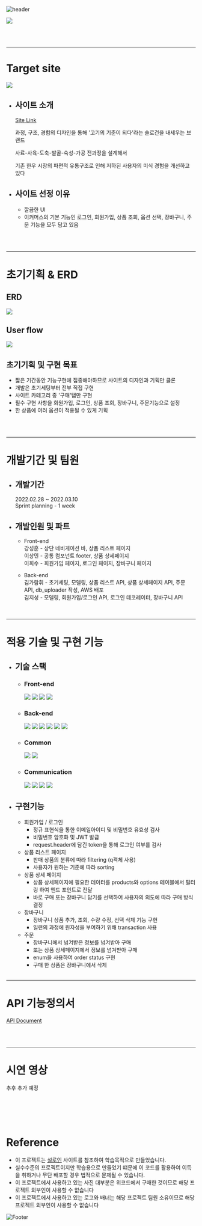 ![header](https://capsule-render.vercel.app/api?type=waving&color=FFCC51&height=100&section=header&fontSize=90)


<img src="https://user-images.githubusercontent.com/61664975/158049694-3f5432ba-2a22-4fe1-b4d7-2dd5b4065892.jpg">

<br><br>

---
# Target site
<img src="https://img1.daumcdn.net/thumb/R1280x0/?scode=mtistory2&fname=https%3A%2F%2Fblog.kakaocdn.net%2Fdn%2Fb0HNcx%2FbtrvKJPkmQP%2FgPYcHkiXc5NtsM5VbeqiaK%2Fimg.png">

* ## 사이트 소개  
    [Site Link](https://www.sirloin.co.kr/)
    
    과정, 구조, 경험의 디자인을 통해 '고기의 기준이 되다'라는 슬로건을 내세우는 브랜드

    사료-사육-도축-발골-숙성-가공 전과정을 설계해서

    기존 한우 시장의 파편적 유통구조로 인해 저하된 사용자의 미식 경험을 개선하고 있다  

* ## 사이트 선정 이유
    * 깔끔한 UI
    * 이커머스의 기본 기능인 로그인, 회원가입, 상품 조회, 옵션 선택, 장바구니, 주문 기능을 모두 담고 있음

<br><br>

---
# 초기기획 & ERD

## ERD
<img src="https://user-images.githubusercontent.com/61664975/158050131-7b753722-b4c9-4ef8-8e5b-f9da9c479c06.png">

## User flow
<img src="https://user-images.githubusercontent.com/61664975/158052895-fdf3163b-8f9c-42c2-9342-9f2ab879cb6d.jpeg">

## 초기기획 및 구현 목표
* 짧은 기간동안 기능구현에 집중해야하므로 사이트의 디자인과 기획만 클론
* 개발은 초기세팅부터 전부 직접 구현
* 사이트 카테고리 중 '구매'탭만 구현
* 필수 구현 사항을 회원가입, 로그인, 상품 조회, 장바구니, 주문기능으로 설정 
* 한 상품에 여러 옵션이 적용될 수 있게 기획

<br><br>

---
# 개발기간 및 팀원

* ## 개발기간  
    2022.02.28 ~ 2022.03.10  
    Sprint planning - 1 week

* ## 개발인원 및 파트

    * Front-end  
        강성훈 - 상단 네비게이션 바, 상품 리스트 페이지  
        이상민 - 공통 컴포넌트 footer, 상품 상세페이지  
        이희수 - 회원가입 페이지, 로그인 페이지, 장바구니 페이지 
        
    * Back-end   
        김가람휘 - 초기세팅, 모델링, 상품 리스트 API, 상품 상세페이지 API, 주문 API, db_uploader 작성, AWS 배포  
        김지성 - 모델링, 회원가입/로그인 API, 로그인 데코레이터, 장바구니 API  
<br><br>

---
# 적용 기술 및 구현 기능

* ## 기술 스택
    * ### Front-end  
        <a href="#"><img src="https://img.shields.io/badge/HTML-DD4B25?style=plastic&logo=html&logoColor=white"/></a>
    <a href="#"><img src="https://img.shields.io/badge/SASS-254BDD?style=plastic&logo=sass&logoColor=white"/></a>
    <a href="#"><img src="https://img.shields.io/badge/javascript-EFD81D?style=plastic&logo=javascript&logoColor=white"/></a>
    <a href="#"><img src="https://img.shields.io/badge/React-68D5F3?style=plastic&logo=react&logoColor=white"/></a>
    * ### Back-end  
        <a href="#"><img src="https://img.shields.io/badge/python-3873A9?style=plastic&logo=python&logoColor=white"/></a>
    <a href="#"><img src="https://img.shields.io/badge/Django-0B4B33?style=plastic&logo=django&logoColor=white"/></a>
    <a href="#"><img src="https://img.shields.io/badge/MySQL-005E85?style=plastic&logo=mysql&logoColor=white"/></a>
    <a href="#"><img src="https://img.shields.io/badge/AWS-FF9701?style=plastic&logo=aws&logoColor=white"/></a>
    <a href="#"><img src="https://img.shields.io/badge/bcrypt-525252?style=plastic&logo=bcrypt&logoColor=white"/></a>
     <a href="#"><img src="https://img.shields.io/badge/postman-F76934?style=plastic&logo=postman&logoColor=white"/></a>
    * ### Common  
        <a href="#"><img src="https://img.shields.io/badge/git-E84E32?style=plastic&logo=git&logoColor=white"/></a>
        <a href="#"><img src="https://img.shields.io/badge/RESTful API-415296?style=plastic&logoColor=white"/></a>
    * ### Communication  
        <a href="#"><img src="https://img.shields.io/badge/github-1B1E23?style=plastic&logo=github&logoColor=white"/></a>
        <a href="#"><img src="https://img.shields.io/badge/Slack-D91D57?style=plastic&logo=slack&logoColor=white"/></a>
        <a href="#"><img src="https://img.shields.io/badge/Trello-2580F7?style=plastic&logo=trello&logoColor=white"/></a>
        <a href="#"><img src="https://img.shields.io/badge/Notion-F7F7F7?style=plastic&logo=notion&logoColor=black"/></a>
* ## 구현기능
    * 회원가입 / 로그인
        - 정규 표현식을 통한 이메일아이디 및 비밀번호 유효성 검사
        - 비밀번호 암호화 및 JWT 발급
        - request.header에 담긴 token을 통해 로그인 여부를 검사
    * 상품 리스트 페이지
        - 판매 상품의 분류에 따라 filtering (q객체 사용)
        - 사용자가 원하는 기준에 따라 sorting
    * 상품 상세 페이지
        - 상품 상세페이지에 필요한 데이터를 products와 options 테이블에서 필터링 하여 엔드 포인트로 전달
        - 바로 구매 또는 장바구니 담기를 선택하여 사용자의 의도에 따라 구매 방식 결정
    * 장바구니
        - 장바구니 상품 추가, 조회, 수량 수정, 선택 삭제 기능 구현
        - 일련의 과정에 원자성을 부여하기 위해 transaction 사용
    * 주문
        - 장바구니에서 넘겨받은 정보를 넘겨받아 구매
        - 또는 상품 상세페이지에서 정보를 넘겨받아 구매
        - enum을 사용하여 order status 구현
        - 구매 한 상품은 장바구니에서 삭제
<br><br>

---
# API 기능정의서
[API Document](https://documenter.getpostman.com/view/19725087/UVsJvSCU)

<br><br>

---
# 시연 영상
추후 추가 예정

<br><br>
---
# Reference
* 이 프로젝트는 [설로인](https://www.sirloin.co.kr/) 사이트를 참조하여 학습목적으로 만들었습니다.
* 실수수준의 프로젝트이지만 학습용으로 만들었기 떄문에 이 코드를 활용하여 이득을 취하거나 무단 배포할 경우 법적으로 문제될 수 있습니다.
* 이 프로젝트에서 사용하고 있는 사진 대부분은 위코드에서 구매한 것이므로 해당 프로젝트 외부인이 사용할 수 없습니다
* 이 프로젝트에서 사용하고 있는 로고와 배너는 해당 프로젝트 팀원 소유이므로 해당 프로젝트 외부인이 사용할 수 없습니다

![Footer](https://capsule-render.vercel.app/api?type=waving&color=ffcc51&height=100&section=footer)
